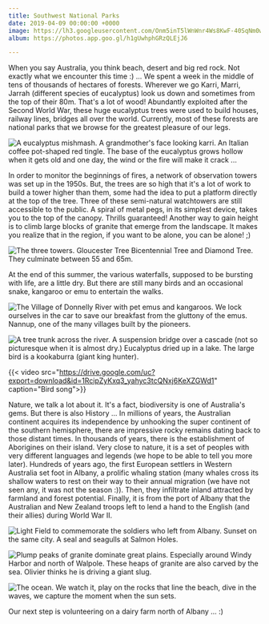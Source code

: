 ```yaml
---
title: Southwest National Parks
date: 2019-04-09 00:00:00 +0000
image: https://lh3.googleusercontent.com/Onm5inT5lWnWnr4Ws8KwF-40SqNm0wLH-ImvPsCvzpBWeGB0XZUFoLXVou69LGeTAb4Vvc7XBR8Svq5U5Pw7_XjNTAvm8p3PSWe-WQkhKPD3gF9UvLNh-OiBWAauou9YTx4X6ZxkTfU
album: https://photos.app.goo.gl/h1gUwhphGRzQLEjJ6

---
```

When you say Australia, you think beach, desert and big red rock. Not exactly what we encounter this time :) ... We spent a week in the middle of tens of thousands of hectares of forests. Wherever we go Karri, Marri, Jarrah (different species of eucalyptus) look us down and sometimes from the top of their 80m. That's a lot of wood! Abundantly exploited after the Second World War, these huge eucalyptus trees were used to build houses, railway lines, bridges all over the world. Currently, most of these forests are national parks that we browse for the greatest pleasure of our legs.

![A eucalyptus mishmash. A grandmother's face looking karri. An Italian coffee pot-shaped red tingle. The base of the eucalyptus grows hollow when it gets old and one day, the wind or the fire will make it crack ... ](https://lh3.googleusercontent.com/a6joOd143z3AvRJIqp5XFLIbpWZ0NkCifTauZY6wNT_O8lf4Q1K5jINtl2zrAaV4ZyConkEbdt6tpFzoGqo8HcuCpXr5AO4eSP3RVuiwrQIjpsTwGLjRmBgmqJVPSAEH5hestoIuK-E)

In order to monitor the beginnings of fires, a network of observation towers was set up in the 1950s. But, the trees are so high that it's a lot of work to build a tower higher than them, some had the idea to put a platform directly at the top of the tree. Three of these semi-natural watchtowers are still accessible to the public. A spiral of metal pegs, in its simplest device, takes you to the top of the canopy. Thrills guaranteed! Another way to gain height is to climb large blocks of granite that emerge from the landscape. It makes you realize that in the region, if you want to be alone, you can be alone! ;)

![The three towers. Gloucester Tree Bicentennial Tree and Diamond Tree. They culminate between 55 and 65m. ](https://lh3.googleusercontent.com/yqsimSavyHNP4IJ4u703c9rqow8yxm3VXUjp7WQ5-ovZ3FRPmj1sBf9Ys1W_skcwG0yIhM-24ENcVlwTpiI386VNwkhJwa1V2LYmOiED9bEaG-x_eVh5tG5ns9z4vyIY1BOoOZF5QMI)

At the end of this summer, the various waterfalls, supposed to be bursting with life, are a little dry. But there are still many birds and an occasional snake, kangaroo or emu to entertain the walks.

![The Village of Donnelly River with pet emus and kangaroos. We lock ourselves in the car to save our breakfast from the gluttony of the emus. Nannup, one of the many villages built by the pioneers. ](https://lh3.googleusercontent.com/hT95YL1Pm1BSEgr4PVpxMi5V2wjYcumTzjHuxCo6FzqH3COkNk3YA_kzko_J7kYn4cI99U5dRayBLqdFR3Qr7nEGmH3B3peLqsB0sxXfECSCAY_OVbtmqLyeIpycypCF-4VZyIk-r7A)

![A tree trunk across the river. A suspension bridge over a cascade (not so picturesque when it is almost dry.) Eucalyptus dried up in a lake. The large bird is a kookaburra (giant king hunter). ](https://lh3.googleusercontent.com/xQ1WUmDm6hxTeQZEuFzcVerJ4_zGTS9zJD7zINoUGWl1TUZF22tj9uSlgWC1DWO4EpKfaZ2b44N9wG0b7SOKjFN3dgpo7hEz8VEbINCPnh8T745hys4bjN4cLmF6FLPG6V4R5kVKFgw)

{{< video src="https://drive.google.com/uc?export=download&id=1RcipZyKxq3_yahyc3tcQNxj6KeXZGWd1" caption="Bird song">}}

Nature, we talk a lot about it. It's a fact, biodiversity is one of Australia's gems. But there is also History ... In millions of years, the Australian continent acquires its independence by unhooking the super continent of the southern hemisphere, there are impressive rocky remains dating back to those distant times. In thousands of years, there is the establishment of Aborigines on their island. Very close to nature, it is a set of peoples with very different languages ​​and legends (we hope to be able to tell you more later). Hundreds of years ago, the first European settlers in Western Australia set foot in Albany, a prolific whaling station (many whales cross its shallow waters to rest on their way to their annual migration (we have not seen any, it was not the season :)). Then, they infiltrate inland attracted by farmland and forest potential. Finally, it is from the port of Albany that the Australian and New Zealand troops left to lend a hand to the English (and their allies) during World War II.

![Light Field to commemorate the soldiers who left from Albany. Sunset on the same city. A seal and seagulls at Salmon Holes. ](https://lh3.googleusercontent.com/h5LpeDBvITrUyzlG3cup1n2FnXe-DgqhF9KJ2k6MuE6OedqjPO3mIExjzKSVr95r0XKVb45n8qv5QoWxRJ6myd97S185L7O94PooLFEMYLrSNYiubzZAkd96FzEZnjZP_GLFqJyrofg)

![Plump peaks of granite dominate great plains. Especially around Windy Harbor and north of Walpole. These heaps of granite are also carved by the sea. Olivier thinks he is driving a giant slug. ](https://lh3.googleusercontent.com/X3glNL1WySGRGfKTo6XmTPIxp9Gfr8b8ePqRrmV4i7wknBQk1Qtd6thUmdZihI5Gy1b-Qq4BhHZPZZLHlxElJBMoKw90cKvvZnGIT8VLiOoZLUKsvaOHUlspvvOD7wvckG7gyDZcUrc)

![The ocean. We watch it, play on the rocks that line the beach, dive in the waves, we capture the moment when the sun sets. ](https://lh3.googleusercontent.com/mumakpvvNAnn5wYY2ab2dXnQe0ne-1Tgq96xvyp_p1i6JWpUjjLuOUKs82D2v2OnFtiPeMUFzx4rMzSUfWXjFJyqfOCNehvkTx62qHOLRqU9R7WWSAD9-xcECU0IBbz9dcX1i_FZ7O4)

Our next step is volunteering on a dairy farm north of Albany ... :)
